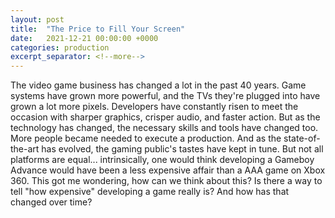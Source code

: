 ```yaml
---
layout: post
title:  "The Price to Fill Your Screen"
date:   2021-12-21 00:00:00 +0000
categories: production
excerpt_separator: <!--more-->
---
```


The video game business has changed a lot in the past 40 years. Game systems have grown more powerful, and the TVs they're plugged into
have grown a lot more pixels. Developers have constantly risen to meet the occasion with sharper graphics, crisper audio, and faster action.
But as the technology has changed, the necessary skills and tools have changed too. More people became needed to execute a production.
And as the state-of-the-art has evolved, the gaming public's tastes have kept in tune. But not all platforms are equal... intrinsically, one
would think developing a Gameboy Advance would have been a less expensive affair than a AAA game on Xbox 360. 
This got me wondering, how can we think about this? Is there a way to tell "how expensive" developing a game really is? And how has that
changed over time?

<!--more-->

